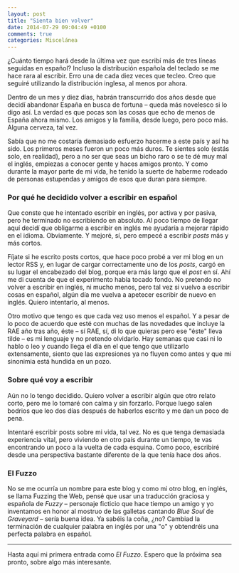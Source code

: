 ```yaml
---
layout: post
title: "Sienta bien volver"
date: 2014-07-29 09:04:49 +0100
comments: true
categories: Miscelánea
---
```


¿Cuánto tiempo hará desde la última vez que escribí más de tres líneas seguidas en español? Incluso la distribución española del teclado se me hace rara al escribir. Erro una de cada diez veces que tecleo. Creo que seguiré utilizando la distribución inglesa, al menos por ahora.

Dentro de un mes y diez días, habrán transcurrido dos años desde que decidí abandonar España en busca de fortuna – queda más novelesco si lo digo así. La verdad es que pocas son las cosas que echo de menos de España ahora mismo. Los amigos y la familia, desde luego, pero poco más. Alguna cerveza, tal vez.

Sabía que no me costaría demasiado esfuerzo hacerme a este país y así ha sido. Los primeros meses fueron un poco más duros. Te sientes solo (estás solo, en realidad), pero a no ser que seas un bicho raro o se te dé muy mal el inglés, empiezas a conocer gente y haces amigos pronto. Y como durante la mayor parte de mi vida, he tenido la suerte de haberme rodeado de personas estupendas y amigos de esos que duran para siempre.

### Por qué he decidido volver a escribir en español

Que conste que he intentado escribir en inglés, por activa y por pasiva, pero he terminado no escribiendo en absoluto. Al poco tiempo de llegar aquí decidí que obligarme a escribir en inglés me ayudaría a mejorar rápido en el idioma. Obviamente. Y mejoré, sí, pero empecé a escribir _posts_ más y más cortos.

Fíjate si he escrito posts cortos, que hace poco probé a ver mi blog en un lector RSS y, en lugar de cargar correctamente uno de los _posts_, cargó en su lugar el encabezado del blog, porque era más largo que el _post_ en sí. Ahí me di cuenta de que el experimento había tocado fondo. No pretendo no volver a escribir en inglés, ni mucho menos, pero tal vez si vuelvo a escribir cosas en español, algún día me vuelva a apetecer escribir de nuevo en inglés. Quiero intentarlo, al menos.

Otro motivo que tengo es que cada vez uso menos el español. Y a pesar de lo poco de acuerdo que esté con muchas de las novedades que incluye la RAE año tras año, éste – sí RAE, sí, di lo que quieras pero ese "éste" lleva tilde – es mi lenguaje y no pretendo olvidarlo. Hay semanas que casi ni lo hablo o leo y cuando llega el día en el que tengo que utilizarlo extensamente, siento que las expresiones ya no fluyen como antes y que mi sinonimia está hundida en un pozo.

### Sobre qué voy a escribir

Aún no lo tengo decidido. Quiero volver a escribir algún que otro relato corto, pero me lo tomaré con calma y sin forzarlo. Porque luego salen bodrios que leo dos días después de haberlos escrito y me dan un poco de pena.

Intentaré escribir posts sobre mi vida, tal vez. No es que tenga demasiada experiencia vital, pero viviendo en otro país durante un tiempo, te vas encontrando un poco a la vuelta de cada esquina. Como poco, escribiré desde una perspectiva bastante diferente de la que tenía hace dos años.

### El Fuzzo

No se me ocurría un nombre para este blog y como mi otro blog, en inglés, se llama Fuzzing the Web, pensé que usar una traducción graciosa y española de _Fuzzy_ – personaje ficticio que hace tiempo un amigo y yo inventamos en honor al mostruo de las galletas cantando _Blue Soul_ de _Graveyard_ – sería buena idea. Ya sabéis la coña, ¿no? Cambiad la terminación de cualquier palabra en inglés por una "o" y obtendréis una perfecta palabra en español.

-----------------------------------------------------------------------------

Hasta aquí mi primera entrada como _El Fuzzo_. Espero que la próxima sea pronto, sobre algo más interesante.